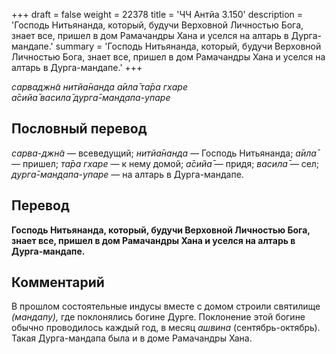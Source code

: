 +++
draft = false
weight = 22378
title = 'ЧЧ Антйа 3.150'
description = 'Господь Нитьянанда, который, будучи Верховной Личностью Бога, знает все, пришел в дом Рамачандры Хана и уселся на алтарь в Дурга-мандапе.'
summary = 'Господь Нитьянанда, который, будучи Верховной Личностью Бога, знает все, пришел в дом Рамачандры Хана и уселся на алтарь в Дурга-мандапе.'
+++

_сарваджн̃а нитйа̄нанда а̄ила̄ та̄ра гхаре  
а̄сийа̄ васила̄ дурга̄-ман̣д̣апа-упаре_

## Пословный перевод

_сарва_\-_джн̃а_ — всеведущий; _нитйа̄нанда_ — Господь Нитьянанда; _а̄ила̄_ — пришел; _та̄ра_ _гхаре_ — к нему домой; _а̄сийа̄_ — придя; _васила̄_ — сел; _дурга̄_\-_ман̣д̣апа_\-_упаре_ — на алтарь в Дурга-мандапе.

## Перевод

**Господь Нитьянанда, который, будучи Верховной Личностью Бога, знает все, пришел в дом Рамачандры Хана и уселся на алтарь в Дурга-мандапе.**

## Комментарий

В прошлом состоятельные индусы вместе с домом строили святилище _(мандапу),_ где поклонялись богине Дурге. Поклонение этой богине обычно проводилось каждый год, в месяц _ашвина_ (сентябрь-октябрь). Такая Дурга-мандапа была и в доме Рамачандры Хана.
